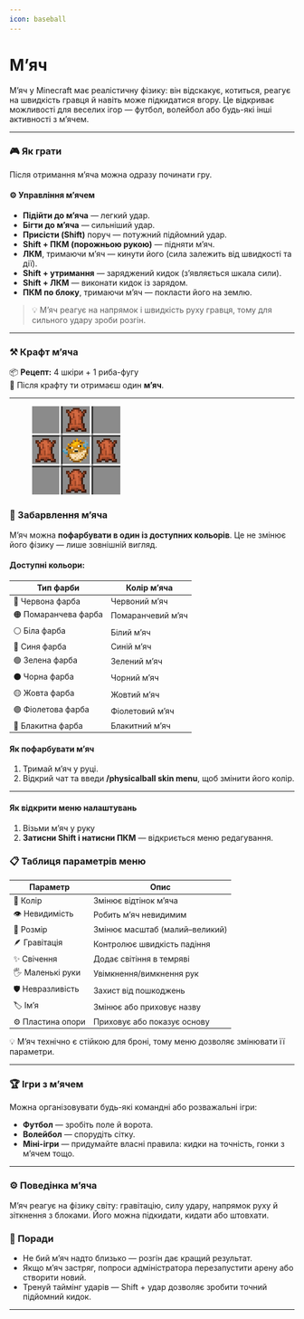 ```yaml
---
icon: baseball
---
```


# М’яч

М’яч у Minecraft має реалістичну фізику: він відскакує, котиться, реагує на швидкість гравця й навіть може підкидатися вгору. Це відкриває можливості для веселих ігор — футбол, волейбол або будь-які інші активності з м’ячем.

***

### 🎮 Як грати

Після отримання м’яча  можна одразу починати гру.

#### ⚙️ Управління м’ячем

* **Підійти до м’яча** — легкий удар.
* **Бігти до м’яча** — сильніший удар.
* **Присісти (Shift)** поруч — потужний підйомний удар.
* **Shift + ПКМ (порожньою рукою)** — підняти м’яч.
* **ЛКМ**, тримаючи м’яч — кинути його (сила залежить від швидкості та дії).
* **Shift + утримання** — заряджений кидок (з’являється шкала сили).
* **Shift + ЛКМ** — виконати кидок із зарядом.
* **ПКМ по блоку**, тримаючи м’яч — покласти його на землю.

> 💡 М’яч реагує на напрямок і швидкість руху гравця, тому для сильного удару зроби розгін.

***

### ⚒️ Крафт м’яча

📦 **Рецепт:** 4 шкіри + 1 риба-фугу\
📝 Після крафту ти отримаєш один **м’яч**.

***

<figure><img src="../.gitbook/assets/Discord_q7I1K2jfZK.png" alt=""><figcaption></figcaption></figure>

### 🎨 Забарвлення м’яча

М’яч можна **пофарбувати в один із доступних кольорів**. Це не змінює його фізику — лише зовнішній вигляд.

#### Доступні кольори:

| Тип фарби            | Колір м’яча       |
| -------------------- | ----------------- |
| 🔴 Червона фарба     | Червоний м’яч     |
| 🟠 Помаранчева фарба | Помаранчевий м’яч |
| ⚪ Біла фарба         | Білий м’яч        |
| 🔵 Синя фарба        | Синій м’яч        |
| 🟢 Зелена фарба      | Зелений м’яч      |
| ⚫ Чорна фарба        | Чорний м’яч       |
| 🟡 Жовта фарба       | Жовтий м’яч       |
| 🟣 Фіолетова фарба   | Фіолетовий м’яч   |
| 🩵 Блакитна фарба    | Блакитний м’яч    |

#### Як пофарбувати м’яч

1. Тримай м’яч у руці.
2. Відкрий чат та введи **/physicalball skin menu**, щоб змінити його колір.



***

#### Як відкрити меню налаштувань

1. Візьми м’яч у руку&#x20;
2. **Затисни Shift і натисни ПКМ** — відкриється меню редагування.

### 📋 Таблиця параметрів меню

| Параметр          | Опис                           |
| ----------------- | ------------------------------ |
| 🎨 Колір          | Змінює відтінок м’яча          |
| 👁️ Невидимість   | Робить м’яч невидимим          |
| 📏 Розмір         | Змінює масштаб (малий–великий) |
| 🪶 Гравітація     | Контролює швидкість падіння    |
| ✨ Свічення        | Додає світіння в темряві       |
| 🖐️ Маленькі руки | Увімкнення/вимкнення рук       |
| 🛡️ Невразливість | Захист від пошкоджень          |
| 🏷️ Ім’я          | Змінює або приховує назву      |
| ⚙️ Пластина опори | Приховує або показує основу    |

💡 М’яч технічно є стійкою для броні, тому меню дозволяє змінювати її параметри.

***



### 🏆 Ігри з м’ячем

Можна організовувати будь-які командні або розважальні ігри:

* **Футбол** — зробіть поле й ворота.
* **Волейбол** — спорудіть сітку.
* **Міні-ігри** — придумайте власні правила: кидки на точність, гонки з м’ячем тощо.



***

### ⚙️ Поведінка м’яча

М’яч реагує на фізику світу: гравітацію, силу удару, напрямок руху й зіткнення з блоками. Його можна підкидати, кидати або штовхати.

### 🧠 Поради

* Не бий м’яч надто близько — розгін дає кращий результат.
* Якщо м’яч застряг, попроси адміністратора перезапустити арену або створити новий.
* Тренуй таймінг ударів — Shift + удар дозволяє зробити точний підйомний кидок.

***
